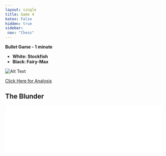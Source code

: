 ```yaml
---
layout: single
title: Game 4 
katex: False
hidden: true
sidebar:
 nav: "Chess"
---
```

**Bullet Game - 1 minute**

 - **White: Stockfish**
 - **Black: Fairy-Max**

![Alt Text](https://images.chesscomfiles.com/uploads/game-gifs/90px/tan/modern2/0/cc/0/0/bUNZUWd2MVRsQjJVYnNYSGZtSHpzeVpKQ0pRSmVnNVFtSDZYeUk3UGRtWDZpcXpxSXlQWWNEWVhhcVdPeUlYUGtBSkFIeTZFbUFFdm92MEtBUyEwcXJQWXJYWTZ5UTZRWDA5MFNRODFRSjEySVMyMURWVU1TOTE4SjQ4MTRKMThmYz8hYzYwN0pT.gif)

[Click Here for Analysis](https://lichess.org/study/VgysSHFA/EkivsnTV#25)


## The Blunder
<iframe id="9781917" allowtransparency="true" frameborder="0" style="width:100%;border:none;" src="//www.chess.com/emboard?id=9781917"></iframe><script>window.addEventListener("message",e=>{e['data']&&"9781917"===e['data']['id']&&document.getElementById(`${e['data']['id']}`)&&(document.getElementById(`${e['data']['id']}`).style.height=`${e['data']['frameHeight']+30}px`)});</script>